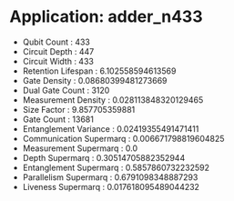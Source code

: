 # Application: adder_n433
- Qubit Count : 433
- Circuit Depth : 447
- Circuit Width : 433
- Retention Lifespan : 6.102558594613569
- Gate Density : 0.08680399481273669
- Dual Gate Count : 3120
- Measurement Density : 0.028113848320129465
- Size Factor : 9.857705359881
- Gate Count : 13681
- Entanglement Variance : 0.02419355491471411
- Communication Supermarq : 0.006671798819604825
- Measurement Supermarq : 0.0
- Depth Supermarq : 0.30514705882352944
- Entanglement Supermarq : 0.5857860732232592
- Parallelism Supermarq : 0.6791098348887293
- Liveness Supermarq : 0.017618095489044232
